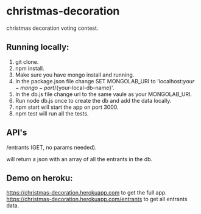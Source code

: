 # christmas-decoration
christmas decoration voting contest.

## Running locally:
1. git clone.
2. npm install.
3. Make sure you have mongo install and running.
4. In the package.json file change SET MONGOLAB_URI to 'localhost:${your-mongo-port}/${your-local-db-name}'.
5. In the db.js file change url to the same vaule as your MONGOLAB_URI.
6. Run node db.js once to create the db and add the data locally.
6. npm start will start the app on port 3000.
7. npm test will run all the tests.

## API's
/entrants (GET, no params needed).

will return a json with an array of all the entrants in the db.


## Demo on heroku:
https://christmas-decoration.herokuapp.com to get the full app.
https://christmas-decoration.herokuapp.com/entrants to get all entrants data.
